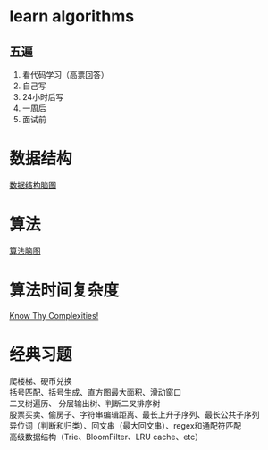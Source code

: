 # learn algorithms
## 五遍
1. 看代码学习（高票回答）
2. 自己写
3. 24小时后写
4. 一周后
5. 面试前


# 数据结构
[数据结构脑图](https://naotu.baidu.com/file/b832f043e2ead159d584cca4efb19703?token=7a6a56eb2630548c)

# 算法
[算法脑图](https://naotu.baidu.com/file/0a53d3a5343bd86375f348b2831d3610?token=5ab1de1c90d5f3ec)

# 算法时间复杂度
[Know Thy Complexities!](https://www.bigocheatsheet.com/)

# 经典习题
爬楼梯、硬币兑换  
括号匹配、括号生成、直方图最大面积、滑动窗口  
二叉树遍历、 分层输出树、判断二叉排序树  
股票买卖、偷房子、字符串编辑距离、最长上升子序列、最长公共子序列  
异位词（判断和归类）、回文串（最大回文串）、regex和通配符匹配  
高级数据结构（Trie、BloomFilter、LRU cache、etc）